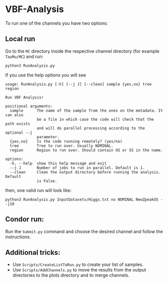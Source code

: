 # VBF-Analysis

To run one of the channels you have two options:

## Local run

Go to the `MC` directory inside the respective channel directory (for example `TauMu/MC`) and run:

`python3 RunAnalysis.py`

If you use the help options you will see

```
usage: RunAnalysis.py [-h] [--j J] [--clean] sample {yes,no} tree region

Run VBF Analysis!

positional arguments:
  sample      The name of the sample from the ones on the metadata. It can also
              be a file in which case the code will check that the path exists
              and will do parallel processing according to the optional --j
              parameter.
  {yes,no}    Is the code running remotely? (yes/no)
  tree        Tree to run over. Usually NOMINAL.
  region      Region to run over. Should contain OS or SS in the name.

options:
  -h, --help  show this help message and exit
  --j J       Number of jobs to run in parallel. Default is 1.
  --clean     Clean the output directory before running the analysis. Default
              is False.
```

then, one valid run will look like:

```
python3 RunAnalysis.py InputDatasets/Higgs.txt no NOMINAL NewZpeakOS --j10
```

## Condor run:

Run the `Submit.py` command and choose the desired channel and follow the instructions.

## Additional tricks:

- Use `Scripts/CreateListToRun.py` to create your list of samples.
- Use `Scripts/AddChannels.py` to move the results from the output directories to the plots directory and to merge channels.
